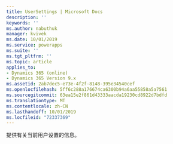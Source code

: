 ```yaml
---
title: UserSettings | Microsoft Docs
description: ''
keywords: ''
ms.author: nabuthuk
manager: kvivek
ms.date: 10/01/2019
ms.service: powerapps
ms.suite: ''
ms.tgt_pltfrm: ''
ms.topic: article
applies_to:
- Dynamics 365 (online)
- Dynamics 365 Version 9.x
ms.assetid: 2ab7dec5-e73e-4f2f-8148-395e34540cef
ms.openlocfilehash: 5ff6c288a176674ca6300b94a6aa55858a5a7561
ms.sourcegitcommit: 63ea15e2f861d43333aacda19230cd8922d7bdfd
ms.translationtype: MT
ms.contentlocale: zh-CN
ms.lasthandoff: 10/01/2019
ms.locfileid: "72337369"
---
```

提供有关当前用户设置的信息。